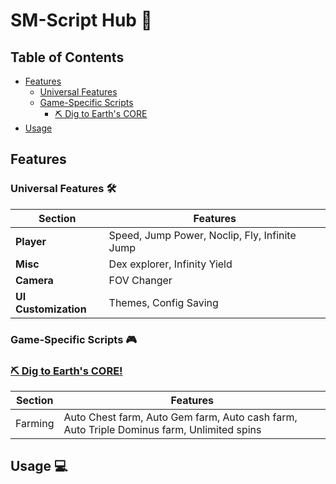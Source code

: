 # SM-Script Hub 🌟

## Table of Contents
- [Features](#features)
  - [Universal Features](#universal-features-)
  - [Game-Specific Scripts](#game-specific-scripts-)
    - [⛏️ Dig to Earth's CORE](#%EF%B8%8F-dig-to-earths-core)
- [Usage](#usage-)

## Features

### Universal Features 🛠
| Section | Features |
|---------|----------|
| **Player** | Speed, Jump Power, Noclip, Fly, Infinite Jump |
| **Misc** | Dex explorer, Infinity Yield |
| **Camera** | FOV Changer |
| **UI Customization** | Themes, Config Saving |

### Game-Specific Scripts 🎮

### [⛏️ Dig to Earth's CORE!](https://www.roblox.com/games/81440632616906/Dig-to-Earths-CORE)
| Section | Features |
|---------|----------|
| Farming | Auto Chest farm, Auto Gem farm, Auto cash farm, Auto Triple Dominus farm, Unlimited spins |

## Usage 💻

